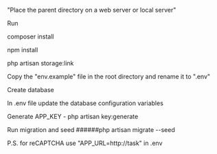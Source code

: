 "Place the parent directory on a web server or local server"


Run

composer install

npm install

php artisan storage:link

Copy the "env.example" file in the root directory and rename it to ".env"


Create database


In .env file update the database configuration variables


Generate APP_KEY - php artisan key:generate


Run migration and seed
######php artisan migrate --seed


P.S.
for reCAPTCHA use "APP_URL=http://task" in .env

